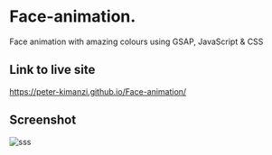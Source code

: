 # Face-animation.

Face animation with amazing colours using GSAP, JavaScript &amp; CSS

## Link to live site

https://peter-kimanzi.github.io/Face-animation/

## Screenshot

![sss](https://github.com/peter-kimanzi/Face-animation/assets/71552773/40f071cf-29a5-4dab-8a1a-4a91d5350d11)
